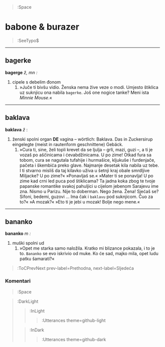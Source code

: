 > :Space

# babone & burazer

> :SeeTypo$

****

## bagerke

**bagerge** *ž, mn :*

1. cipele s debelim đonom
    1. »Juče ti bivšu vidio. Ženska nema žive veze o modi. Umjesto štiklica uz suknjicu ona nabila `bagerke`. Još one nogice tanke? Meni ista _Minnie Mouse_.«

****

## baklava 

**baklava** *ž* : 
1. ženski spolni organ __DE__ vagina – wörtlich: Baklava. Das in Zuckersirup eingelegte (meist in rautenform geschnittene) Gebäck. 
    1. »Cura ti, sine, želi topli krevet da se ljulja – grli, mazi, guzi –, a ti je vozaš po aščinicama i ćevabdžinicama. U po zime! Otkad fura sa tobom, cura se nagutala tufahije i hurmašice, kljukuše i furdenjače, pačeta i škembića preko glave. Najmanje desetak kila nabila uz tebe. I ti stvarno misliš da taj kilavko uživa u šetnji kraj obale smrdljive Miljacke? U po zime?« »Ponavljaš se.« »Mater ti se ponavlja! U po zime kad crni led puca pod štiklicama? Ta jadna koka zbog te tvoje papanske romantike svakoj pahuljici u cijelom jebenom Sarajevu ime zna. Nismo u Parizu. Nije to doberman. Nego žena. Žena! Sjećaš se? Sifoni, bedemi, guzovi … Ima čak i `baklavu` pod suknjicom. Čuo za to?« »A mozak?« »Eto ti je jebi u mozak! Bolje nego mene.«

****

## bananko

**bananko** *m :*

1. muški spolni ud
    1. »Opet me starka samo naložila. Kratko mi blizance pokazala, i to je to. `Bananko` se evo iskrivio od muke. Ko će sad, majko mila, opet ludu patku šamarati?«


> :ToCPrevNext prev-label=Prethodna, next-label=Sljedeća

### Komentari

> :Space



> :DarkLight
> > :InLight
> >
> > > :Utterances theme=github-light
>
> > :InDark
> >
> > > :Utterances theme=github-dark